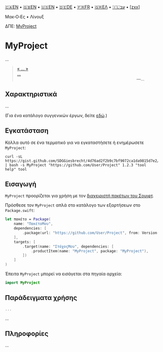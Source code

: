 <!--
 Elaborate Με‐διαβάστε.md

 This source file is part of the Workspace open source project.
 https://github.com/SDGGiesbrecht/Workspace#workspace

 Copyright ©2017 Jeremy David Giesbrecht and the Workspace project contributors.

 Soli Deo gloria.

 Licensed under the Apache Licence, Version 2.0.
 See http://www.apache.org/licenses/LICENSE-2.0 for licence information.
 -->

[🇨🇦EN](🇨🇦EN%20Read%20Me.md) • [🇬🇧EN](🇬🇧EN%20Read%20Me.md) • [🇺🇸EN](🇺🇸EN%20Read%20Me.md) • [🇩🇪DE](🇩🇪DE%20Lies%20mich.md) • [🇫🇷FR](🇫🇷FR%20Lisez%20moi.md) • [🇬🇷ΕΛ](🇬🇷ΕΛ%20Με%20διαβάστε.md) • [🇮🇱עב](🇮🇱עב%20קרא%20אותי.md) • [[zxx]]([zxx]%20Read%20Me.md) <!--Skip in Jazzy-->

Μακ‐Ο‐Ες • Λίνουξ

ΔΠΕ: [MyProject](documentation.example.com/MyProject)

# MyProject

...

> [« ... »<br>...](https://www.biblegateway.com/passage/?search=Chapter+1&version=WLC;NIVUK)<br>&nbsp;&nbsp;&nbsp;&nbsp;&nbsp;&nbsp;&nbsp;&nbsp;&nbsp;&nbsp;&nbsp;&nbsp;&nbsp;&nbsp;&nbsp;&nbsp;&nbsp;&nbsp;&nbsp;&nbsp;&nbsp;&nbsp;&nbsp;&nbsp;&nbsp;&nbsp;&nbsp;&nbsp;&nbsp;&nbsp;&nbsp;&nbsp;&nbsp;&nbsp;&nbsp;&nbsp;&nbsp;&nbsp;&nbsp;&nbsp;&nbsp;&nbsp;&nbsp;&nbsp;&nbsp;&nbsp;&nbsp;&nbsp;&nbsp;&nbsp;&nbsp;&nbsp;&nbsp;&nbsp;&nbsp;&nbsp;&nbsp;&nbsp;&nbsp;&nbsp;&nbsp;&nbsp;&nbsp;&nbsp;&nbsp;&nbsp;&nbsp;&nbsp;&nbsp;&nbsp;&nbsp;&nbsp;&nbsp;&nbsp;&nbsp;&nbsp;&nbsp;&nbsp;&nbsp;&nbsp;&nbsp;&nbsp;&nbsp;&nbsp;&nbsp;&nbsp;&nbsp;&nbsp;&nbsp;&nbsp;&nbsp;&nbsp;&nbsp;&nbsp;&nbsp;&nbsp;&nbsp;&nbsp;&nbsp;&nbsp;―...

## Χαρακτηριστικά

...

(Για ένα κατάλογο συγγενικών έργων, δείτε [εδώ](🇬🇷ΕΛ%20Συγγενικά%20έργα.md).) <!--Skip in Jazzy-->

## Εγκατάσταση

Κόλλα αυτό σε ένα τερματικό για να εγκαταστήσετε ή ενημέρωσετε `MyProject`:

```shell
curl -sL https://gist.github.com/SDGGiesbrecht/4d76ad2f2b9c7bf9072ca1da9815d7e2/raw/update.sh | bash -s MyProject "https://github.com/User/Project" 1.2.3 "tool help" tool
```

## Εισαγωγή

`MyProject` προορίζεται για χρήση με τον [διαχειριστή πακέτων του Σουιφτ](https://swift.org/package-manager/).

Πρόσθεσε τον `MyProject` απλά στο κατάλογο των εξαρτήσεων στο `Package.swift`:

```swift
let πακέτο = Package(
    name: "ΠακέτοΜου",
    dependencies: [
        .package(url: "https://github.com/User/Project", from: Version(1, 2, 3)),
    ],
    targets: [
        .target(name: "ΣτόχοςΜου", dependencies: [
            .productItem(name: "MyProject", package: "MyProject"),
        ])
    ]
)
```

Έπειτα `MyProject` μπορεί να εισάγεται στα πηγαία αρχεία:

```swift
import MyProject
```

## Παράδειγματα χρήσης

```swift
...
```

...

## Πληροφορίες

...
